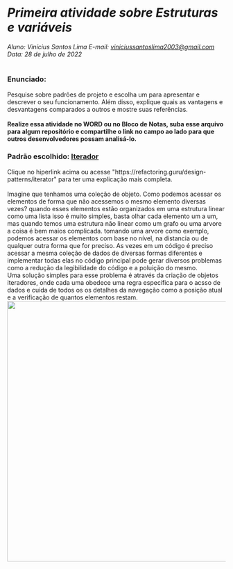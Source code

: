 # ***Primeira atividade sobre Estruturas e variáveis***
_Aluno: Vinícius Santos Lima  E-mail: viniciussantoslima2003@gmail.com<br>Data: 28 de julho de 2022_
#  

### Enunciado: 

Pesquise sobre padrões de projeto e escolha um para apresentar e descrever o seu funcionamento. Além disso, explique quais as vantagens e desvantagens comparados a outros e mostre suas referências.<br>
<br>
**Realize essa atividade no WORD ou no Bloco de Notas, suba esse arquivo para algum repositório e compartilhe o link no campo ao lado para que outros desenvolvedores possam analisá-lo.**

<h3>Padrão escolhido: <a href="https://refactoring.guru/design-patterns/iterator">Iterador</a></h3>
Clique no hiperlink acima ou acesse "https://refactoring.guru/design-patterns/iterator" para ter uma explicação mais completa.<br>
<br>
Imagine que tenhamos uma coleção de objeto. Como podemos acessar os elementos de forma que não acessemos o mesmo elemento diversas vezes? quando esses elementos estão organizados em uma estrutura linear como uma lista isso é muito simples, basta olhar cada elemento um a um, mas quando temos uma estrutura não linear como um grafo ou uma arvore a coisa é bem maios complicada. tomando uma arvore como exemplo, podemos acessar os elementos com base no nível, na distancia ou de qualquer outra forma que for preciso. As vezes em um código é preciso acessar a mesma coleção de dados de diversas formas diferentes e implementar todas elas no código principal pode gerar diversos problemas como a redução da legibilidade do código e a poluição do mesmo.<br>
Uma solução simples para esse problema é através da criação de objetos iteradores, onde cada uma obedece uma regra específica para o acsso de dados e cuida de todos os os detalhes da navegação como a posição atual e a verificação de quantos elementos restam.
<img src="/Assets/Imagens/Estruturas e Variáveis/solution1.png" width=600>
